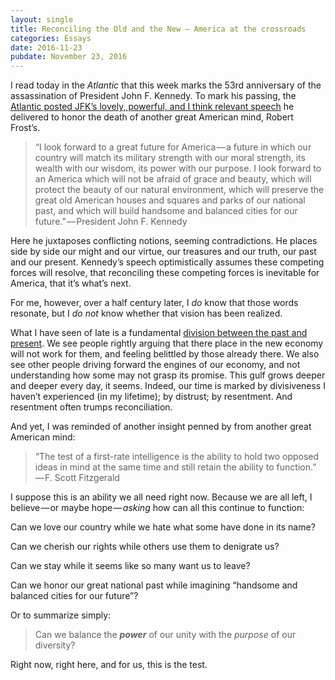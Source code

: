 ```yaml
---
layout: single
title: Reconciling the Old and the New — America at the crossroads
categories: Essays
date: 2016-11-23
pubdate: November 23, 2016
---
```


I read today in the _Atlantic_ that this week marks the 53rd anniversary of the assassination of President John F. Kennedy. To mark his passing, the [Atlantic posted JFK’s lovely, powerful, and I think relevant speech](http://www.theatlantic.com/magazine/archive/2013/08/the-purpose-of-poetry/309470/?utm_source=atlfb) he delivered to honor the death of another great American mind, Robert Frost’s.

> “I look forward to a great future for America — a future in which our country will match its military strength with our moral strength, its wealth with our wisdom, its power with our purpose. I look forward to an America which will not be afraid of grace and beauty, which will protect the beauty of our natural environment, which will preserve the great old American houses and squares and parks of our national past, and which will build handsome and balanced cities for our future.” — President John F. Kennedy

Here he juxtaposes conflicting notions, seeming contradictions. He places side by side our might and our virtue, our treasures and our truth, our past and our present. Kennedy’s speech optimistically assumes these competing forces will resolve, that reconciling these competing forces is inevitable for America, that it’s what’s next.

For me, however, over a half century later, I _do_ know that those words resonate, but I _do not_ know whether that vision has been realized.

What I have seen of late is a fundamental [division between the past and present](http://www.businessinsider.com/zuora-ceo-tien-tzuo-on-globalization-populism-trump-brexit-fourth-industrial-revolution-2016-11). We see people rightly arguing that there place in the new economy will not work for them, and feeling belittled by those already there. We also see other people driving forward the engines of our economy, and not understanding how some may not grasp its promise. This gulf grows deeper and deeper every day, it seems. Indeed, our time is marked by divisiveness I haven’t experienced (in my lifetime); by distrust; by resentment. And resentment often trumps reconciliation.

And yet, I was reminded of another insight penned by from another great American mind:

> “The test of a first-rate intelligence is the ability to hold two opposed ideas in mind at the same time and still retain the ability to function.” — F. Scott Fitzgerald

I suppose this is an ability we all need right now. Because we are all left, I believe — or maybe hope — _asking_ how can all this continue to function:

Can we love our country while we hate what some have done in its name?

Can we cherish our rights while others use them to denigrate us?

Can we stay while it seems like so many want us to leave?

Can we honor our great national past while imagining “handsome and balanced cities for our future”?

Or to summarize simply:

> Can we balance the **_power_** of our unity with the _purpose_ of our diversity?

Right now, right here, and for us, this is the test.